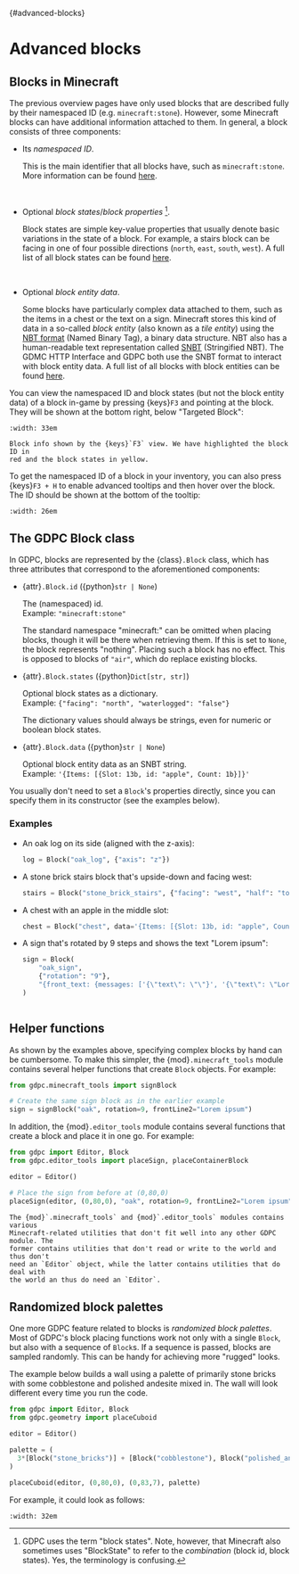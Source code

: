 {#advanced-blocks}
# Advanced blocks

## Blocks in Minecraft

The previous overview pages have only used blocks that are described fully by
their namespaced ID (e.g. `minecraft:stone`). However, some Minecraft blocks can
have additional information attached to them. In general, a block consists of
three components:

- Its *namespaced ID*.

  This is the main identifier that all blocks have, such as
  `minecraft:stone`. More information can be found
  [here](https://minecraft.wiki/w/Resource_location).

  &nbsp;


- Optional *block states*/*block properties* [^blockstates].

  [^blockstates]: GDPC uses the term "block states". Note, however, that
  Minecraft also sometimes uses "BlockState" to refer to the *combination*
  (block id, block states). Yes, the terminology is confusing.

  Block states are simple key-value properties that usually denote basic
  variations in the state of a block.
  For example, a stairs block can be facing in one of four possible directions
  (`north`, `east`, `south`, `west`).
  A full list of all block states can be found
  [here](https://minecraft.wiki/w/Block_states).

  &nbsp;


- Optional *block entity data*.

  Some blocks have particularly complex data attached to them, such as the items
  in a chest or the text on a sign. Minecraft stores this kind of data in a
  so-called *block entity* (also known as a *tile entity*) using the
  [NBT format](https://minecraft.wiki/NBT_format) (Named Binary Tag), a binary
  data structure. NBT also has a human-readable text representation called
  [SNBT](https://minecraft.wiki/w/NBT_format#SNBT_format) (Stringified NBT). The
  GDMC HTTP Interface and GDPC both use the SNBT format to interact with block
  entity data.
  A full list of all blocks with block entities can be found
  [here](https://minecraft.wiki/w/Block_entity).


You can view the namespaced ID and block states (but not the block
entity data) of a block in-game by
pressing {keys}`F3` and pointing at the block. They will be shown at the bottom
right, below "Targeted Block":

```{figure} ../images/f3-block.png
:width: 33em

Block info shown by the {keys}`F3` view. We have highlighted the block ID in
red and the block states in yellow.
```

To get the namespaced ID of a block in your inventory, you can also press
{keys}`F3 + H` to enable advanced tooltips and then hover over the block. The
ID should be shown at the bottom of the tooltip:

```{figure} ../images/advanced-tooltip.png
:width: 26em
```


## The GDPC Block class

In GDPC, blocks are represented by the {class}`.Block` class, which has three
attributes that correspond to the aforementioned components:

- {attr}`.Block.id` ({python}`str | None`)

  The (namespaced) id.\
  Example: `"minecraft:stone"`

  The standard namespace "minecraft:" can be omitted when placing blocks,
  though it will be there when retrieving them. If this is set to `None`, the
  block represents "nothing". Placing such a block has no effect. This is
  opposed to blocks of `"air"`, which do replace existing blocks.


- {attr}`.Block.states` ({python}`Dict[str, str]`)

  Optional block states as a dictionary.\
  Example: `{"facing": "north", "waterlogged": "false"}`

  The dictionary values should always be strings, even for numeric or boolean
  block states.


- {attr}`.Block.data` ({python}`str | None`)

  Optional block entity data as an SNBT string.\
  Example: `'{Items: [{Slot: 13b, id: "apple", Count: 1b}]}'`


You usually don't need to set a `Block`'s properties directly, since you can
specify them in its constructor (see the examples below).

### Examples

- An oak log on its side (aligned with the z-axis):
  ```python
  log = Block("oak_log", {"axis": "z"})
  ```

- A stone brick stairs block that's upside-down and facing west:
  ```python
  stairs = Block("stone_brick_stairs", {"facing": "west", "half": "top"})
  ```

- A chest with an apple in the middle slot:
  ```python
  chest = Block("chest", data='{Items: [{Slot: 13b, id: "apple", Count: 1b}]}')
  ```

- A sign that's rotated by 9 steps and shows the text "Lorem ipsum":
  ```python
  sign = Block(
      "oak_sign",
      {"rotation": "9"},
      "{front_text: {messages: ['{\"text\": \"\"}', '{\"text\": \"Lorem ipsum\"}', '{\"text\": \"\"}', '{\"text\": \"\"}']}}"
  )
  ```

```{image} ../images/advanced-blocks.png
```


## Helper functions

As shown by the examples above, specifying complex blocks by hand can be
cumbersome. To make this simpler, the {mod}`.minecraft_tools` module contains
several helper functions that create `Block` objects. For example:

```python
from gdpc.minecraft_tools import signBlock

# Create the same sign block as in the earlier example
sign = signBlock("oak", rotation=9, frontLine2="Lorem ipsum")
```

In addition, the {mod}`.editor_tools` module contains several functions that
create a block and place it in one go. For example:

```python
from gdpc import Editor, Block
from gdpc.editor_tools import placeSign, placeContainerBlock

editor = Editor()

# Place the sign from before at (0,80,0)
placeSign(editor, (0,80,0), "oak", rotation=9, frontLine2="Lorem ipsum")
```

```{note}
The {mod}`.minecraft_tools` and {mod}`.editor_tools` modules contains various
Minecraft-related utilities that don't fit well into any other GDPC module. The
former contains utilities that don't read or write to the world and thus don't
need an `Editor` object, while the latter contains utilities that do deal with
the world an thus do need an `Editor`.
```


## Randomized block palettes

One more GDPC feature related to blocks is *randomized block palettes*.
Most of GDPC's block placing functions work not only with a single `Block`, but
also with a sequence of `Block`s. If a sequence is passed, blocks are sampled
randomly. This can be handy for achieving more "rugged" looks.

The example below builds a wall using a palette of primarily stone bricks with
some cobblestone and polished andesite mixed in. The wall will look different
every time you run the code.

```python
from gdpc import Editor, Block
from gdpc.geometry import placeCuboid

editor = Editor()

palette = (
  3*[Block("stone_bricks")] + [Block("cobblestone"), Block("polished_andesite")]
)

placeCuboid(editor, (0,80,0), (0,83,7), palette)
```

For example, it could look as follows:

```{figure} ../images/randomized-wall.png
:width: 32em
```
